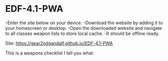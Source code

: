 # EDF-4.1-PWA
-Enter the site below on your device.
-Download the website by adding it to your homescreen or desktop.
-Open the downloaded website and navigate to all classes weapon lists to store local cache.
-It should be offline ready.

Site: https://gear2ndgandalf.github.io/EDF-4.1-PWA

This is a weapons checklist I tell you what.
